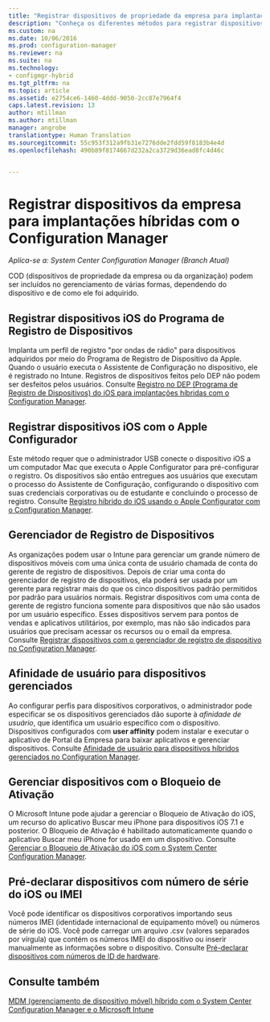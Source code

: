 ```yaml
---
title: "Registrar dispositivos de propriedade da empresa para implantações híbridas com o Configuration Manager | Microsoft Docs"
description: "Conheça os diferentes métodos para registrar dispositivos da empresa para implantações híbridas com o Configuration Manager."
ms.custom: na
ms.date: 10/06/2016
ms.prod: configuration-manager
ms.reviewer: na
ms.suite: na
ms.technology:
- configmgr-hybrid
ms.tgt_pltfrm: na
ms.topic: article
ms.assetid: e2754ce6-1460-4ddd-9050-2cc87e7964f4
caps.latest.revision: 13
author: mtillman
ms.author: mtillman
manager: angrobe
translationtype: Human Translation
ms.sourcegitcommit: 55c953f312a9fb31e7276dde2fdd59f8183b4e4d
ms.openlocfilehash: 490b89f8174667d232a2ca3729d36ead8fc4d46c


---
```

# <a name="enroll-company-owned-devices-for-hybrid-deployments-with-configuration-manager"></a>Registrar dispositivos da empresa para implantações híbridas com o Configuration Manager

*Aplica-se a: System Center Configuration Manager (Branch Atual)*

COD (dispositivos de propriedade da empresa ou da organização) podem ser incluídos no gerenciamento de várias formas, dependendo do dispositivo e de como ele foi adquirido.  

## <a name="enroll-device-enrollment-program-ios-devices"></a>Registrar dispositivos iOS do Programa de Registro de Dispositivos  
 Implanta um perfil de registro "por ondas de rádio" para dispositivos adquiridos por meio do Programa de Registro de Dispositivo da Apple. Quando o usuário executa o Assistente de Configuração no dispositivo, ele é registrado no Intune.  Registros de dispositivos feitos pelo DEP não podem ser desfeitos pelos usuários. Consulte [Registro no DEP (Programa de Registro de Dispositivos) do iOS para implantações híbridas com o Configuration Manager](../../mdm/deploy-use/ios-device-enrollment-program-for-hybrid.md).  

## <a name="enroll-ios-devices-with-apple-configurator"></a>Registrar dispositivos iOS com o Apple Configurador  
 Este método requer que o administrador USB conecte o dispositivo iOS a um computador Mac que executa o Apple Configurator para pré-configurar o registro. Os dispositivos são então entregues aos usuários que executam o processo do Assistente de Configuração, configurando o dispositivo com suas credenciais corporativas ou de estudante e concluindo o processo de registro. Consulte [Registro híbrido do iOS usando o Apple Configurator com o Configuration Manager](../../mdm/deploy-use/ios-hybrid-enrollment-using-apple-configurator.md).  

## <a name="device-enrollment-manager"></a>Gerenciador de Registro de Dispositivos  
 As organizações podem usar o Intune para gerenciar um grande número de dispositivos móveis com uma única conta de usuário chamada de conta do gerente de registro de dispositivos. Depois de criar uma conta do gerenciador de registro de dispositivos, ela poderá ser usada por um gerente para registrar mais do que os cinco dispositivos padrão permitidos por padrão para usuários normais. Registrar dispositivos com uma conta de gerente de registro funciona somente para dispositivos que não são usados por um usuário específico. Esses dispositivos servem para pontos de vendas e aplicativos utilitários, por exemplo, mas não são indicados para usuários que precisam acessar os recursos ou o email da empresa. Consulte [Registrar dispositivos com o gerenciador de registro de dispositivo no Configuration Manager](../../mdm/deploy-use/enroll-devices-with-device-enrollment-manager.md).  

## <a name="user-affinity-for-managed-devices"></a>Afinidade de usuário para dispositivos gerenciados  
 Ao configurar perfis para dispositivos corporativos, o administrador pode especificar se os dispositivos gerenciados dão suporte à *afinidade de usuário*, que identifica um usuário específico com o dispositivo. Dispositivos configurados com **user affinity** podem instalar e executar o aplicativo de Portal da Empresa para baixar aplicativos e gerenciar dispositivos. Consulte [Afinidade de usuário para dispositivos híbridos gerenciados no Configuration Manager](../../mdm/deploy-use/user-affinity-for-hybrid-managed-devices.md).  

## <a name="manage-devices-with-activation-lock"></a>Gerenciar dispositivos com o Bloqueio de Ativação  
 O Microsoft Intune pode ajudar a gerenciar o Bloqueio de Ativação do iOS, um recurso do aplicativo Buscar meu iPhone para dispositivos iOS 7.1 e posterior. O Bloqueio de Ativação é habilitado automaticamente quando o aplicativo Buscar meu iPhone for usado em um dispositivo. Consulte [Gerenciar o Bloqueio de Ativação do iOS com o System Center Configuration Manager](../../mdm/deploy-use/manage-ios-activation-lock.md).

 ## <a name="predeclare-devices-with-imei-or-ios-serial-numbers"></a>Pré-declarar dispositivos com número de série do iOS ou IMEI

Você pode identificar os dispositivos corporativos importando seus números IMEI (identidade internacional de equipamento móvel) ou números de série do iOS. Você pode carregar um arquivo .csv (valores separados por vírgula) que contém os números IMEI do dispositivo ou inserir manualmente as informações sobre o dispositivo.  Consulte [Pré-declarar dispositivos com números de ID de hardware](../../mdm/deploy-use/predeclare-devices-with-hardware-id.md).

## <a name="see-also"></a>Consulte também  
 [MDM (gerenciamento de dispositivo móvel) híbrido com o System Center Configuration Manager e o Microsoft Intune](https://docs.microsoft.com/sccm/mdm/understand/hybrid-mobile-device-management)



<!--HONumber=Dec16_HO3-->


